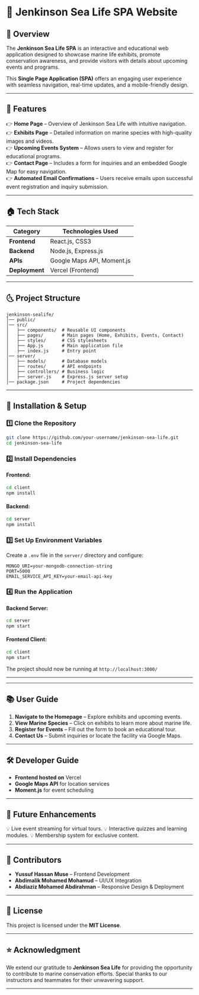 # 🌊 Jenkinson Sea Life SPA Website

## 📌 Overview
The **Jenkinson Sea Life SPA** is an interactive and educational web application designed to showcase marine life exhibits, promote conservation awareness, and provide visitors with details about upcoming events and programs. 

This **Single Page Application (SPA)** offers an engaging user experience with seamless navigation, real-time updates, and a mobile-friendly design.  

---

## 🎯 Features
👉 **Home Page** – Overview of Jenkinson Sea Life with intuitive navigation.  
👉 **Exhibits Page** – Detailed information on marine species with high-quality images and videos.  
👉 **Upcoming Events System** – Allows users to view and register for educational programs.  
👉 **Contact Page** – Includes a form for inquiries and an embedded Google Map for easy navigation.  
👉 **Automated Email Confirmations** – Users receive emails upon successful event registration and inquiry submission.  

---

## 🏠 Tech Stack
| Category   | Technologies Used |
|------------|------------------|
| **Frontend**  | React.js, CSS3 |
| **Backend**   | Node.js, Express.js |
| **APIs**      | Google Maps API, Moment.js |
| **Deployment**| Vercel (Frontend) |

---

## 🌜 Project Structure
```
jenkinson-sealife/
│── public/
│── src/
│   ├── components/  # Reusable UI components
│   ├── pages/       # Main pages (Home, Exhibits, Events, Contact)
│   ├── styles/      # CSS stylesheets
│   ├── App.js       # Main application file
│   ├── index.js     # Entry point
│── server/
│   ├── models/      # Database models
│   ├── routes/      # API endpoints
│   ├── controllers/ # Business logic
│   ├── server.js    # Express.js server setup
│── package.json     # Project dependencies
```

---

## 🚀 Installation & Setup

### **1️⃣ Clone the Repository**
```sh
git clone https://github.com/your-username/jenkinson-sea-life.git
cd jenkinson-sea-life
```

### **2️⃣ Install Dependencies**
#### Frontend:
```sh
cd client
npm install
```
#### Backend:
```sh
cd server
npm install
```

### **3️⃣ Set Up Environment Variables**
Create a `.env` file in the `server/` directory and configure:
```env
MONGO_URI=your-mongodb-connection-string
PORT=5000
EMAIL_SERVICE_API_KEY=your-email-api-key
```

### **4️⃣ Run the Application**
#### Backend Server:
```sh
cd server
npm start
```
#### Frontend Client:
```sh
cd client
npm start
```
The project should now be running at `http://localhost:3000/`

---

---

## 📚 User Guide
1. **Navigate to the Homepage** – Explore exhibits and upcoming events.
2. **View Marine Species** – Click on exhibits to learn more about marine life.
3. **Register for Events** – Fill out the form to book an educational tour.
4. **Contact Us** – Submit inquiries or locate the facility via Google Maps.

---

## 🛠️ Developer Guide
- **Frontend hosted on** Vercel
- **Google Maps API** for location services
- **Moment.js** for event scheduling

---

## 🎯 Future Enhancements
💡 Live event streaming for virtual tours.
💡 Interactive quizzes and learning modules.
💡 Membership system for exclusive content.

---

## 📢 Contributors
- **Yussuf Hassan Muse** – Frontend Development
- **Abdimalik Mohamed Mohamud** – UI/UX Integration
- **Abdiaziz Mohamed Abdirahman** – Responsive Design & Deployment

---

## 📜 License
This project is licensed under the **MIT License**.

---

## ⭐ Acknowledgment
We extend our gratitude to **Jenkinson Sea Life** for providing the opportunity to contribute to marine conservation efforts. Special thanks to our instructors and teammates for their unwavering support.

---
